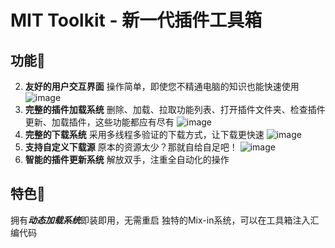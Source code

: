 # MIT Toolkit - 新一代插件工具箱
## 功能💪
2. **友好的用户交互界面** 操作简单，即使您不精通电脑的知识也能快速使用
![image](https://github.com/user-attachments/assets/67de821d-d96a-4f6d-92cf-d058d91f6690)
4. **完整的插件加载系统** 删除、加载、拉取功能列表、打开插件文件夹、检查插件更新、加载插件，这些功能都应有尽有
![image](https://github.com/user-attachments/assets/f505686c-b07c-44dd-a8c9-32dc0f188ea3)
6. **完整的下载系统** 采用多线程多验证的下载方式，让下载更快速
![image](https://github.com/user-attachments/assets/5832b9ea-a3f8-4ec5-971f-b98db7c6367a)
8. **支持自定义下载源** 原本的资源太少？那就自给自足吧！
![image](https://github.com/user-attachments/assets/b0c4cc91-1bf4-476b-95bb-caa8a7e243ee)
10. **智能的插件更新系统** 解放双手，注重全自动化的操作
## 特色🌟
拥有***动态加载系统***即装即用，无需重启
独特的Mix-in系统，可以在工具箱注入汇编代码
